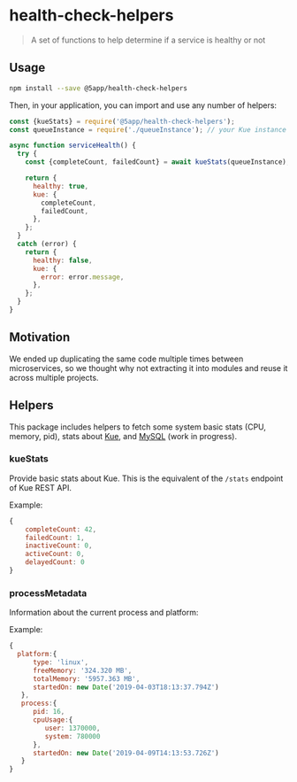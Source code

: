 # health-check-helpers

> A set of functions to help determine if a service is healthy or not

## Usage
```sh
npm install --save @5app/health-check-helpers
```

Then, in your application, you can import and use any number of helpers:
```javascript
const {kueStats} = require('@5app/health-check-helpers');
const queueInstance = require('./queueInstance'); // your Kue instance

async function serviceHealth() {
  try {
    const {completeCount, failedCount} = await kueStats(queueInstance);

    return {
      healthy: true,
      kue: {
        completeCount,
        failedCount,
      },
    };
  }
  catch (error) {
    return {
      healthy: false,
      kue: {
        error: error.message,
      },
    };
  }
}
```

## Motivation

We ended up duplicating the same code multiple times between microservices, so we thought why not extracting it into modules and reuse it across multiple projects.

## Helpers

This package includes helpers to fetch some system basic stats (CPU, memory, pid), stats about [Kue](https://www.npmjs.com/package/kue), and [MySQL](https://www.npmjs.com/package/mysql2) (work in progress).

### kueStats

Provide basic stats about Kue.
This is the equivalent of the `/stats` endpoint of Kue REST API.

Example:

```javascript
{
	completeCount: 42,
	failedCount: 1,
	inactiveCount: 0,
	activeCount: 0,
	delayedCount: 0
}
```

### processMetadata

Information about the current process and platform:

Example:

```javascript
{
  platform:{
      type: 'linux',
      freeMemory: '324.320 MB',
      totalMemory: '5957.363 MB',
      startedOn: new Date('2019-04-03T18:13:37.794Z')
   },
   process:{
      pid: 16,
      cpuUsage:{
         user: 1370000,
         system: 780000
      },
      startedOn: new Date('2019-04-09T14:13:53.726Z')
   }
}
```